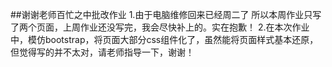 ##谢谢老师百忙之中批改作业
1.由于电脑维修回来已经周二了 所以本周作业只写了两个页面，上周作业还没写完，我会尽快补上的。实在抱歉！
2.在本次作业中，模仿bootstrap，将页面大部分css组件化了，虽然能将页面样式基本还原，但觉得写的并不太对，请老师指导一下，谢谢！
